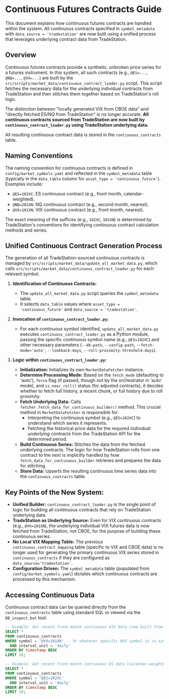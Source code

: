 # Continuous Futures Contracts Guide

This document explains how continuous futures contracts are handled within the system. All continuous contracts specified in `symbol_metadata` with `data_source = 'tradestation'` are now built using a unified process that leverages underlying contract data from TradeStation.

## Overview

Continuous futures contracts provide a synthetic, unbroken price series for a futures instrument. In this system, all such contracts (e.g., `@ES=...`, `@NQ=...`, `@VX=...`) are built by the `src/scripts/market_data/continuous_contract_loader.py` script. This script fetches the necessary data for the underlying individual contracts from TradeStation and then stitches them together based on TradeStation's roll logic.

The distinction between "locally generated VIX from CBOE data" and "directly fetched ES/NQ from TradeStation" is no longer accurate. **All continuous contracts sourced from TradeStation are now built by `continuous_contract_loader.py` using TradeStation underlying data.**

All resulting continuous contract data is stored in the `continuous_contracts` table.

## Naming Conventions

The naming convention for continuous contracts is defined in `config/market_symbols.yaml` and reflected in the `symbol_metadata` table (typically in the `data_table` column for `asset_type = 'continuous_future'`). Examples include:

*   `@ES=102XC`: ES continuous contract (e.g., front month, calendar-weighted).
*   `@NQ=202XN`: NQ continuous contract (e.g., second month, nearest).
*   `@VX=101XN`: VIX continuous contract (e.g., front month, nearest).

The exact meaning of the suffices (e.g., `102XC`, `101XN`) is determined by TradeStation's conventions for identifying continuous contract calculation methods and series.

## Unified Continuous Contract Generation Process

The generation of all TradeStation-sourced continuous contracts is managed by `src/scripts/market_data/update_all_market_data.py`, which calls `src/scripts/market_data/continuous_contract_loader.py` for each relevant symbol.

1.  **Identification of Continuous Contracts:**
    *   The `update_all_market_data.py` script queries the `symbol_metadata` table.
    *   It selects `data_table` values where `asset_type = 'continuous_future'` and `data_source = 'tradestation'`.

2.  **Invocation of `continuous_contract_loader.py`:**
    *   For each continuous symbol identified, `update_all_market_data.py` executes `continuous_contract_loader.py` as a Python module, passing the specific continuous symbol name (e.g., `@ES=102XC`) and other necessary parameters (`--db-path`, `--config-path`, `--fetch-mode='auto'`, `--lookback-days`, `--roll-proximity-threshold-days`).

3.  **Logic within `continuous_contract_loader.py`:**
    *   **Initialization:** Initializes its own `MarketDataFetcher` instance.
    *   **Determine Processing Mode:** Based on the `fetch_mode` (defaulting to 'auto'), `force` flag (if passed, though not by the orchestrator in 'auto' mode), and `is_near_roll()` status (for adjusted contracts), it decides whether to fetch full history, a recent chunk, or full history due to roll proximity.
    *   **Fetch Underlying Data:** Calls `fetcher.fetch_data_for_continuous_builder()` method. This crucial method in `MarketDataFetcher` is responsible for:
        *   Interpreting the continuous symbol (e.g., `@ES=102XC`) to understand which series it represents.
        *   Fetching the historical price data for the required *individual underlying contracts* from the TradeStation API for the determined period.
    *   **Build Continuous Series:** Stitches the data from the fetched underlying contracts. The logic for how TradeStation rolls from one contract to the next is implicitly handled by how `fetch_data_for_continuous_builder` retrieves and prepares the data for stitching.
    *   **Store Data:** Upserts the resulting continuous time series data into the `continuous_contracts` table.

## Key Points of the New System:

*   **Unified Builder:** `continuous_contract_loader.py` is the single point of logic for building all continuous contracts that rely on TradeStation underlying data.
*   **TradeStation as Underlying Source:** Even for VIX continuous contracts (e.g., `@VX=101XN`), the underlying individual VIX futures data is now fetched from TradeStation, not CBOE, for the purpose of building these continuous series.
*   **No Local VIX Mapping Table:** The previous `continuous_contract_mapping` table (specific to VIX and CBOE data) is no longer used for generating the primary continuous VIX series stored in `continuous_contracts` if they are configured as `data_source='tradestation'`.
*   **Configuration Driven:** The `symbol_metadata` table (populated from `config/market_symbols.yaml`) dictates which continuous contracts are processed by this mechanism.

## Accessing Continuous Data

Continuous contract data can be queried directly from the `continuous_contracts` table using standard SQL or viewed via the `DB_inspect.bat` tool.

```sql
-- Example: Get recent front-month continuous VIX data (now built from TS underlying)
SELECT *
FROM continuous_contracts
WHERE symbol = '@VX=101XN' -- Or whatever specific @VX symbol is in symbol_metadata
  AND interval_unit = 'daily'
ORDER BY timestamp DESC
LIMIT 10;

-- Example: Get recent front-month continuous ES data (calendar-weighted)
SELECT *
FROM continuous_contracts
WHERE symbol = '@ES=102XC'
  AND interval_unit = 'daily'
ORDER BY timestamp DESC
LIMIT 10;
``` 